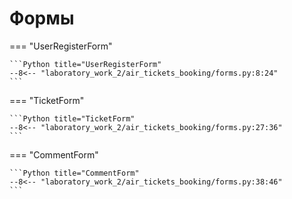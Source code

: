 # Формы

=== "UserRegisterForm"

    ```Python title="UserRegisterForm"
    --8<-- "laboratory_work_2/air_tickets_booking/forms.py:8:24"
    ```

=== "TicketForm"

    ```Python title="TicketForm"
    --8<-- "laboratory_work_2/air_tickets_booking/forms.py:27:36"
    ```

=== "CommentForm"

    ```Python title="CommentForm"
    --8<-- "laboratory_work_2/air_tickets_booking/forms.py:38:46"
    ```
